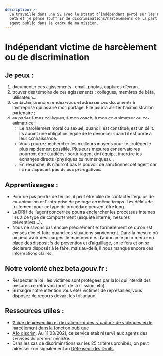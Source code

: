 ```yaml
---
description: >-
  Je travaille dans une SE avec le statut d’indépendant porté sur les marchés de
  beta et je pense souffrir de discriminations/harcèlements de la part d’un
  agent public dans le cadre de ma mission.
---
```


# Indépendant victime de harcèlement ou de discrimination

## Je peux :

1. documenter ces agissements : email, photos, captures d’écran…
2. trouver des témoins de ces agissements : collègues, membres de bêta, utilisateurs…
3. contacter, prendre rendez-vous et adresser ces documents à l'entreprise qui assure mon portage. Elle pourra alerter l'administration partenaire ;
4. en parler à mes collègues, à mon coach, à mon co-animateur ou co-animatrice :
   * Le harcèlement moral ou sexuel, quand il est constitué, est un délit. Ils auront une obligation légale de le dénoncer quand il est porté à leur connaissance.
   * Vous pourrez rechercher les meilleurs moyens pour te protéger le plus rapidement possible. Plusieurs mesures conservatoires pourront être étudiées : sortir l’agent de l’équipe, interdire les échanges directs (physiques ou numériques)…
   * En revanche, ils n’auront pas le pouvoir de sanctionner cet agent car ils ne disposent pas de ces prérogatives.

## Apprentissages :

* Pour ne pas perdre de temps, il peut être utile de contacter l'équipe de co-animation et l'entreprise de portage en même temps. Les délais de traitement pour ce type de procédure peuvent être long.
* La DRH de l’agent concernée pourra enclencher les processus internes liés à ce type de comportement (enquête interne, mesures préventives…).
* Nous ne savons pas encore précisément et formellement ce qu’on est censés dire et faire quand ces situations surviennent. Dans la mesure où on peut avoir des marges de manœuvre et d’autonomie pour mettre en place des dispositifs de prévention et d’aiguillage, on le fera et on se déclarera disposés à le faire, mais au-delà, il nous manque encore des informations claires.

## Notre volonté chez beta.gouv.fr :

* Respecter la loi : les victimes sont protégées par la loi qui interdit des mesures de rétorsion (arrêt de la mission, etc).
* Si malgré notre intention vous êtes victimes de représailles, vous disposez de recours devant les tribunaux.

## Ressources utiles :

* [Guide de prévention et de traitement des situations de violences et de harcèlement dans la fonction publique](https://www.fonction-publique.gouv.fr/files/files/publications/politiques\_emploi\_public/guide-prevention-situations-violences.pdf)
* [Allo discrim](https://allodiscrim.com/). Au 11/03/2021, ce service était réservé aux agents des services du premier ministre.
* Dans les cas de discriminations sur les 25 critères prohibés, on peut adresser son signalement au [Défenseur des Droits](https://www.defenseurdesdroits.fr/fr/institution/competences/lutte-contre-discriminations).
